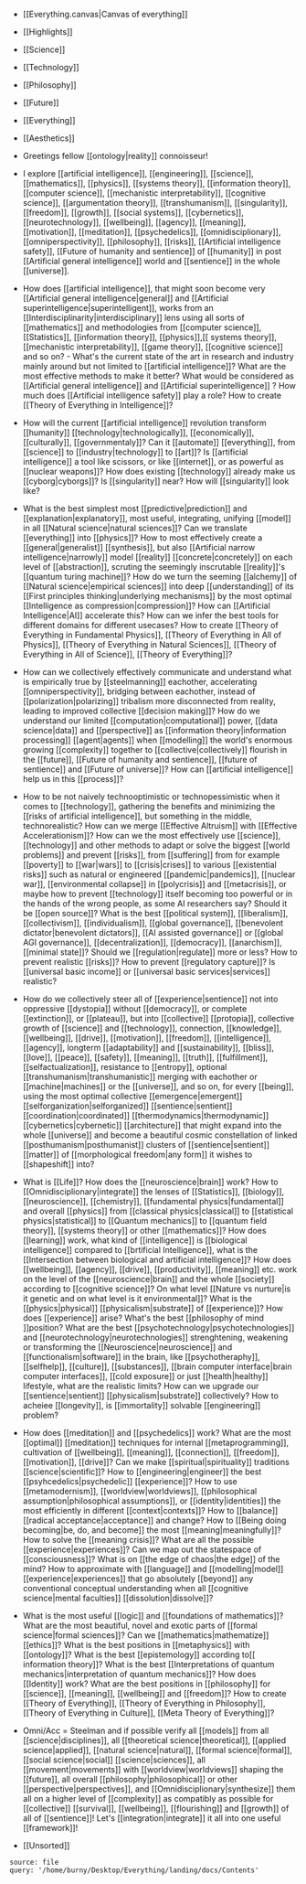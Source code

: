 - [[Everything.canvas|Canvas of everything]]
- [[Highlights]]
- [[Science]]
- [[Technology]]
- [[Philosophy]] 
- [[Future]]
- [[Everything]]
- [[Aesthetics]]                                                                                                                                                                                                                    
- Greetings fellow [[ontology|reality]] connoisseur!

- I explore [[artificial intelligence]], [[engineering]], [[science]], [[mathematics]], [[physics]], [[systems theory]], [[information theory]], [[computer science]], [[mechanistic interpretability]], [[cognitive science]], [[argumentation theory]], [[transhumanism]], [[singularity]], [[freedom]], [[growth]], [[social systems]], [[cybernetics]], [[neurotechnology]], [[wellbeing]], [[agency]], [[meaning]], [[motivation]], [[meditation]], [[psychedelics]], [[omnidisciplionary]], [[omniperspectivity]], [[philosophy]], [[risks]], [[Artificial intelligence safety]], [[Future of humanity and sentience]] of [[humanity]] in post [[Artificial general intelligence]] world and [[sentience]] in the whole [[universe]]. 
- How does [[artificial intelligence]], that might soon become very [[Artificial general intelligence|general]] and [[Artificial superintelligence|superintelligent]], works from an [[Interdisciplinarity|interdisciplinary]] lens using all sorts of [[mathematics]] and methodologies from [[computer science]], [[Statistics]], [[information theory]], [[physics]],[[ systems theory]], [[mechanistic interpretability]], [[game theory]], [[cognitive science]] and so on? - What's the current state of the art in research and industry mainly around but not limited to [[artificial intelligence]]? What are the most effective methods to make it better? What would be considered as [[Artificial general intelligence]]  and [[Artificial superintelligence]] ? How much does [[Artificial intelligence safety]] play a role? How to create [[Theory of Everything in Intelligence]]?
- How will the current [[artificial intelligence]] revolution transform [[humanity]] [[technology|technologically]], [[economically]], [[culturally]], [[governmentaly]]? Can it [[automate]] [[everything]], from [[science]] to [[industry|technology]] to [[art]]? Is [[artificial intelligence]] a tool like scissors, or like [[internet]], or as powerful as [[nuclear weapons]]? How does existing [[technology]] already make us [[cyborg|cyborgs]]? Is [[singularity]] near? How will [[singularity]] look like? 
- What is the best simplest most [[predictive|prediction]] and [[explanation|explanatory]], most useful, integrating, unifying [[model]] in all [[Natural science|natural sciences]]? Can we translate [[everything]] into [[physics]]? How to most effectively create a [[general|generalist]] [[synthesis]], but also [[Artificial narrow intelligence|narrowly]] model [[reality]] [[concrete|concretely]] on each level of [[abstraction]], scruting the seemingly inscrutable [[reality]]'s [[quantum turing machine]]? How do we turn the seeming [[alchemy]] of [[Natural science|empirical sciences]] into deep [[understanding]] of its [[First principles thinking|underlying mechanisms]] by the most optimal [[Intelligence as compression|compression]]? How can [[Artificial Intelligence|AI]] accelerate this? How can we infer the best tools for different domains for different usecases? How to create [[Theory of Everything in Fundamental Physics]], [[Theory of Everything in All of Physics]], [[Theory of Everything in Natural Sciences]], [[Theory of Everything in All of Science]], [[Theory of Everything]]?
- How can we collectively effectively communicate and understand what is empirically true by [[steelmanning]] eachother, accelerating [[omniperspectivity]], bridging between eachother, instead of [[polarization|polarizing]] tribalism more disconnected from reality, leading to improved collective [[decision making]]? How do we understand our limited [[computation|computational]] power, [[data science|data]] and [[perspective]] as [[information theory|information processing]] [[agent|agents]] when [[modelling]] the world's enormous growing [[complexity]] together to [[collective|collectively]] flourish in the [[future]], [[Future of humanity and sentience]], [[future of sentience]] and [[Future of universe]]? How can [[artificial intelligence]] help us in this [[process]]? 
- How to be not naively technooptimistic or technopessimistic when it comes to [[technology]], gathering the benefits and minimizing the [[risks of artificial intelligence]], but something in the middle, technorealistic? How can we merge [[Effective Altruism]] with [[Effective Accelerationism]]? How can we the most effectively use [[science]], [[technology]] and other methods to adapt or solve the biggest [[world problems]] and prevent [[risks]], from [[suffering]] from for example [[poverty]] to [[war|wars]] to [[crisis|crises]] to various [[existential risks]] such as natural or engineered [[pandemic|pandemics]], [[nuclear war]], [[environmental collapse]] in [[polycrisis]] and [[metacrisis]], or maybe how to prevent [[technology]] itself becoming too powerful or in the hands of the wrong people, as some AI researchers say? Should it be [[open source]]? What is the best [[political system]], [[liberalism]], [[collectivism]], [[individualism]], [[global governance]], [[benevolent dictator|benevolent dictators]], [[AI assisted governance]] or [[global AGI governance]], [[decentralization]], [[democracy]], [[anarchism]], [[minimal state]]? Should we [[regulation|regulate]] more or less? How to prevent realistic [[risks]]? How to prevent [[regulatory capture]]? Is [[universal basic income]] or [[universal basic services|services]] realistic? 
- How do we collectively steer all of [[experience|sentience]] not into oppressive [[dystopia]] without [[democracy]], or complete [[extinction]], or [[plateau]], but into [[collective]] [[protopia]], collective growth of [[science]] and [[technology]], connection, [[knowledge]], [[wellbeing]], [[drive]], [[motivation]], [[freedom]], [[intelligence]], [[agency]], longterm [[adaptability]] and [[sustainability]], [[bliss]], [[love]], [[peace]], [[safety]], [[meaning]], [[truth]], [[fulfillment]], [[selfactualization]], resistance to [[entropy]], optional [[transhumanism|transhumanistic]] merging with eachother or [[machine|machines]] or the [[universe]], and so on, for every [[being]], using the most optimal collective [[emergence|emergent]] [[selforganization|selforganized]] [[sentience|sentient]] [[coordination|coordinated]] [[thermodynamics|thermodynamic]] [[cybernetics|cybernetic]] [[architecture]] that might expand into the whole [[universe]] and become a beautiful cosmic constellation of linked [[posthumanism|posthumanist]] clusters of [[sentience|sentient]] [[matter]] of [[morphological freedom|any form]] it wishes to [[shapeshift]] into?
- What is [[Life]]? How does the [[neuroscience|brain]] work? How to [[Omnidisciplionary|integrate]] the lenses of [[Statistics]], [[biology]], [[neuroscience]], [[chemistry]], [[fundamental physics|fundamental]] and overall [[physics]] from [[classical physics|classical]] to [[statistical physics|statistical]] to [[Quantum mechanics]] to [[quantum field theory]], [[systems theory]] or other [[mathematics]]? How does [[learning]] work, what kind of [[intelligence]] is [[biological intelligence]] compared to [[brtificial Intelligence]], what is the [[Intersection between biological and artificial intelligence]]? How does [[wellbeing]], [[agency]], [[drive]], [[productivity]], [[meaning]] etc. work on the level of the [[neuroscience|brain]] and the whole [[society]] according to [[cognitive science]]? On what level [[Nature vs nurture|is it genetic and on what level is it environmental]]? What is the [[physics|physical]] [[physicalism|substrate]] of [[experience]]? How does [[experience]] arise? What's the best [[philosophy of mind ]]position? What are the best [[psychotechnology|psychotechnologies]] and [[neurotechnology|neurotechnologies]] strenghtening, weakening or transforming the [[Neuroscience|neuroscience]] and [[functionalism|software]] in the brain, like [[psychotheraphy]], [[selfhelp]], [[culture]], [[substances]], [[brain computer interface|brain computer interfaces]], [[cold exposure]] or just [[health|healthy]] lifestyle, what are the realistic limits? How can we upgrade our [[sentience|sentient]] [[physicalism|substrate]] collectively? How to acheiee [[longevity]], is [[immortality]] solvable [[engineering]] problem?
- How does [[meditation]] and [[psychedelics]] work? What are the most [[optimal]] [[meditation]] techniques for internal [[metaprogramming]], cultivation of [[wellbeing]], [[meaning]], [[connection]], [[freedom]], [[motivation]], [[drive]]? Can we make [[spiritual|spirituality]] traditions [[science|scientific]]? How to [[engineering|engineer]] the best [[psyhcedelics|psychedelic]] [[experience]]? How to use [[metamodernism]], [[worldview|worldviews]], [[philosophical assumption|philosophical assumptions]], or [[identity|identities]] the most efficiently in different [[context|contexts]]? How to [[balance]] [[radical acceptance|acceptance]] and change? How to [[Being doing becoming|be, do, and become]] the most [[meaning|meaningfully]]? How to solve the [[meaning crisis]]? What are all the possible [[experience|experiences]]? Can we map out the statespace of [[consciousness]]? What is on [[the edge of chaos|the edge]] of the mind? How to approximate with [[language]] and [[modelling|model]] [[experience|experiences]] that go absolutely [[beyond]] any conventional conceptual understanding when all [[cognitive science|mental faculties]] [[dissolution|dissolve]]? 
- What is the most useful [[logic]] and [[foundations of mathematics]]? What are the most beautiful, novel and exotic parts of [[formal science|formal sciences]]? Can we [[mathematics|mathematize]] [[ethics]]? What is the best positions in [[metaphysics]] with [[ontology]]? What is the best [[epistemology]] according to[[ information theory]]? What is the best [[Interpretations of quantum mechanics|interpretation of quantum mechanics]]? How does [[Identity]] work? What are the best positions in [[philosophy]] for [[science]], [[meaning]], [[wellbeing]] and [[freedom]]? How to create [[Theory of Everything]],  [[Theory of Everything in Philosophy]], [[Theory of Everything in Culture]], [[Meta Theory of Everything]]? 
- Omni/Acc = Steelman and if possible verify all [[models]] from all [[science|disciplines]], all [[theoretical science|theoretical]], [[applied science|applied]], [[natural science|natural]], [[formal science|formal]], [[social science|social]] [[science|sciences]], all [[movement|movements]] with [[worldview|worldviews]] shaping the [[future]], all overall [[philosophy|philosophical]] or other [[perspective|perspectives]], and [[Omnidisciplionary|synthesize]] them all on a higher level of [[complexity]] as compatibly as possible for [[collective]] [[survival]], [[wellbeing]], [[flourishing]] and [[growth]] of all of [[sentience]]! Let's [[integration|integrate]] it all into one useful [[framework]]!

- [[Unsorted]] 

```wordcloud 
source: file 
query: '/home/burny/Desktop/Everything/landing/docs/Contents' 
```